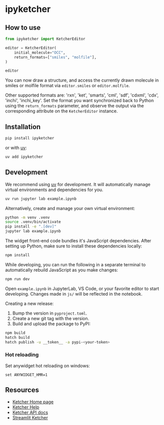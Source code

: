 # ipyketcher

## How to use

```python
from ipyketcher import KetcherEditor

editor = KetcherEditor(
    initial_molecule="OCC",
    return_formats=["smiles", "molfile"],
)

editor
```

You can now draw a structure, and access the currently drawn molecule in smiles or molfile format via
`editor.smiles` or `editor.molfile`.

Other supported formats are: 'rxn', 'ket', 'smarts', 'cml', 'sdf', 'cdxml', 'cdx', 'inchi', 'inchi_key'. Set the format you want synchronized back to Python using the `return_formats` parameter, and observe the output via the corresponding attribute on the `KetcherEditor` instance.


## Installation

```sh
pip install ipyketcher
```

or with [uv](https://github.com/astral-sh/uv):

```sh
uv add ipyketcher
```

## Development

We recommend using [uv](https://github.com/astral-sh/uv) for development.
It will automatically manage virtual environments and dependencies for you.

```sh
uv run jupyter lab example.ipynb
```

Alternatively, create and manage your own virtual environment:

```sh
python -m venv .venv
source .venv/bin/activate
pip install -e ".[dev]"
jupyter lab example.ipynb
```

The widget front-end code bundles it's JavaScript dependencies. After setting up Python,
make sure to install these dependencies locally:

```sh
npm install
```

While developing, you can run the following in a separate terminal to automatically
rebuild JavaScript as you make changes:

```sh
npm run dev
```

Open `example.ipynb` in JupyterLab, VS Code, or your favorite editor
to start developing. Changes made in `js/` will be reflected
in the notebook.


Creating a new release:
1. Bump the version in `pyproject.toml`.
2. Create a new git tag with the version.
3. Build and upload the package to PyPI:

```sh
npm build
hatch build
hatch publish -u __token__ -a pypi-<your-token>
```


### Hot reloading

Set anywidget hot reloading on windows:

```
set ANYWIDGET_HMR=1
```

## Resources

- [Ketcher Home page](https://lifescience.opensource.epam.com/ketcher/index.html)
- [Ketcher Help](https://github.com/epam/ketcher/blob/master/documentation/help.md)
- [Ketcher API docs](https://github.com/epam/ketcher/blob/master/README.md#ketcher-api)
- [Streamlit Ketcher](https://github.com/mik-laj/streamlit-ketcher)
